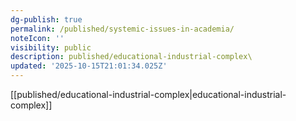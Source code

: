 ```yaml
---
dg-publish: true
permalink: /published/systemic-issues-in-academia/
noteIcon: ''
visibility: public
description: published/educational-industrial-complex\
updated: '2025-10-15T21:01:34.025Z'
---
```


[[published/educational-industrial-complex\|educational-industrial-complex]]
